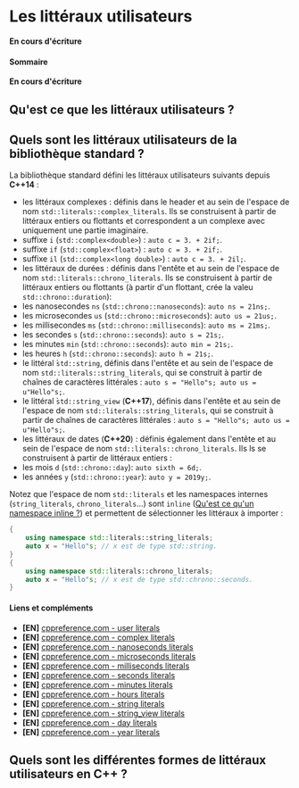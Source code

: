 # Les littéraux utilisateurs

**En cours d'écriture**

#### Sommaire

**En cours d'écriture**

## Qu'est ce que les littéraux utilisateurs ?

## Quels sont les littéraux utilisateurs de la bibliothèque standard ?

La bibliothèque standard défini les littéraux utilisateurs suivants depuis **C++14** :
- les littéraux complexes : définis dans le header *<complex>* et au sein de l'espace de nom `std::literals::complex_literals`. Ils se construisent à partir de littéraux entiers ou flottants et correspondent a un complexe avec uniquement une partie imaginaire.
 - suffixe `i` (`std::complex<double>`) : `auto c = 3. + 2if;`.
 - suffixe `if` (`std::complex<float>`) : `auto c = 3. + 2if;`.
 - suffixe `il` (`std::complex<long double>`) : `auto c = 3. + 2il;`.
- les littéraux de durées : définis dans l'entête *<chrono>* et au sein de l'espace de nom `std::literals::chrono_literals`. Ils se construisent à partir de littéraux entiers ou flottants (à partir d'un flottant, crée la valeu `std::chrono::duration`):
 - les nanosecondes `ns` (`std::chrono::nanoseconds`): `auto ns = 21ns;`.
 - les microsecondes `us` (`std::chrono::microseconds`): `auto us = 21us;`.
 - les millisecondes `ms` (`std::chrono::milliseconds`): `auto ms = 21ms;`.
 - les secondes `s` (`std::chrono::seconds`): `auto s = 21s;`.
 - les minutes `min` (`std::chrono::seconds`): `auto min = 21s;`.
 - les heures `h` (`std::chrono::seconds`): `auto h = 21s;`.
- le littéral ̀`std::string`, définis dans l'entête *<string>* et au sein de l'espace de nom `std::literals::string_literals`, qui se construit à partir de chaînes de caractères littérales : `auto s = "Hello"s; auto us = u"Hello"s;`.
- le littéral ̀`std::string_view` (**C++17**), définis dans l'entête *<string>* et au sein de l'espace de nom `std::literals::string_literals`, qui se construit à partir de chaînes de caractères littérales : `auto s = "Hello"s; auto us = u"Hello"s;`.
- les littéraux de dates (**C++20**) : définis également dans l'entête *<chrono>* et au sein de l'espace de nom `std::literals::chrono_literals`. Ils ls se construisent à partir de littéraux entiers :
 - les mois `d` (`std::chrono::day`): `auto sixth = 6d;`.
 - les années `y` (`std::chrono::year`): `auto y = 2019y;`.

Notez que l'espace de nom `std::literals` et les namespaces internes (`string_literals`, `chrono_literals`...) sont `inline` ([Qu'est ce qu'un namespace inline ?](404.md)) et permettent de sélectionner les littéraux à importer :

```cpp
{
    using namespace std::literals::string_literals;
    auto x = "Hello"s; // x est de type std::string.
}
{
    using namespace std::literals::chrono_literals;
    auto x = "Hello"s; // x est de type std::chrono::seconds.    
}
```

#### Liens et compléments
 - **[EN]** [cppreference.com - user literals](https://en.cppreference.com/w/cpp/language/user_literal)
 - **[EN]** [cppreference.com - complex literals](https://en.cppreference.com/w/cpp/numeric/complex/operator%22%22i)
 - **[EN]** [cppreference.com - nanoseconds literals](https://en.cppreference.com/w/cpp/chrono/operator%22%22ns)
 - **[EN]** [cppreference.com - microseconds literals](https://en.cppreference.com/w/cpp/chrono/operator%22%22us)
 - **[EN]** [cppreference.com - milliseconds literals](https://en.cppreference.com/w/cpp/chrono/operator%22%22ms)
 - **[EN]** [cppreference.com - seconds literals](https://en.cppreference.com/w/cpp/chrono/operator%22%22s)
 - **[EN]** [cppreference.com - minutes literals](https://en.cppreference.com/w/cpp/chrono/operator%22%22min)
 - **[EN]** [cppreference.com - hours literals](https://en.cppreference.com/w/cpp/chrono/operator%22%22h)
 - **[EN]** [cppreference.com - string literals](https://en.cppreference.com/w/cpp/string/basic_string/operator%22%22s)
 - **[EN]** [cppreference.com - string_view literals](https://en.cppreference.com/w/cpp/string/basic_string_view/operator%22%22sv)
 - **[EN]** [cppreference.com - day literals](https://en.cppreference.com/w/cpp/chrono/operator%22%22d)
 - **[EN]** [cppreference.com - year literals](https://en.cppreference.com/w/cpp/chrono/operator%22%22y)

## Quels sont les différentes formes de littéraux utilisateurs en C++ ?

